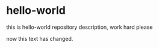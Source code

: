 # hello-world
this is hello-world repository description, work hard please


now this text has changed.
